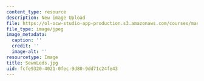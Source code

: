 ```yaml
---
content_type: resource
description: New image Upload
file: https://ol-ocw-studio-app-production.s3.amazonaws.com/courses/mas-962-special-topics-new-textiles-spring-2010/fcfe932040210fec9d809dd71c24fe43_SewnLeds.jpg
file_type: image/jpeg
image_metadata:
  caption: ''
  credit: ''
  image-alt: ''
resourcetype: Image
title: SewnLeds.jpg
uid: fcfe9320-4021-0fec-9d80-9dd71c24fe43
---
```

